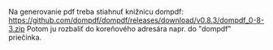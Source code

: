 Na generovanie pdf treba stiahnuť knižnicu dompdf: https://github.com/dompdf/dompdf/releases/download/v0.8.3/dompdf_0-8-3.zip
Potom ju rozbaliť do koreňového adresára napr. do "dompdf" priečinka.
